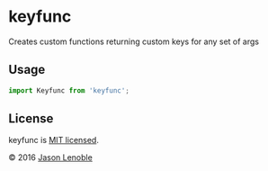 # keyfunc
Creates custom functions returning custom keys for any set of args

## Usage

```js
import Keyfunc from 'keyfunc';
```

## License

keyfunc is [MIT licensed](./LICENSE).

© 2016 [Jason Lenoble](mailto:jason.lenoble@gmail.com)
